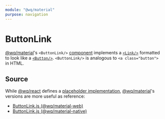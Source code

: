 ```yaml
---
module: "@wq/material"
purpose: navigation
---
```


# ButtonLink

[@wq/material]'s `<ButtonLink/>` [component][index] implements a [`<Link/>`][Link] formatted to look like a [`<Button/>`][Button].  `<ButtonLink/>` is analogous to `<a class="button">` in HTML.

## Source

While [@wq/react] defines a [placeholder implementation][react-src], [@wq/material]'s versions are more useful as reference:

 * [ButtonLink.js (@wq/material-web)][material-web-src]
 * [ButtonLink.js (@wq/material-native)][material-native-src]


[index]: ./index.md
[@wq/react]: ../@wq/react.md
[@wq/material]: ../@wq/material.md
[Button]: ./Button.md
[Link]: ./Link.md
[react-src]: https://github.com/wq/wq.app/blob/main/packages/react/src/components/ButtonLink.js
[material-web-src]: https://github.com/wq/wq.app/blob/main/packages/material-web/src/components/ButtonLink.js
[material-native-src]: https://github.com/wq/wq.app/blob/main/packages/material-native/src/components/ButtonLink.js
